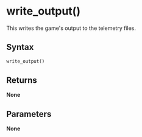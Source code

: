 # write_output()
This writes the game's output to the telemetry files.

## Syntax
```python
write_output()
```

## Returns
**None**

## Parameters
**None**